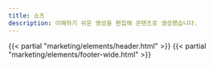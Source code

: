 ```yaml
---
title: 쇼츠
description: 이해하기 쉬운 영상을 편집해 콘텐츠로 생성했습니다.
---
```


{{< partial "marketing/elements/header.html" >}}
{{< partial "marketing/elements/footer-wide.html" >}}